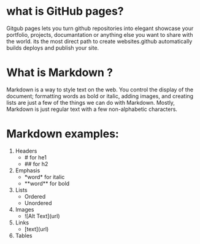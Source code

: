 # what is GitHub pages?

Gitgub pages lets you turn github repositories into elegant showcase your portfolio, projects, documantation or anything else you want to share with the world.
its the most direct path to create websites.github automatically builds deploys and publish your site.

# What is Markdown ?
Markdown is a way to style text on the web. You control the display of the document; formatting words as bold or italic, adding images, and creating lists are just a few of the things we can do with Markdown. Mostly, Markdown is just regular text with a few non-alphabetic characters.

# Markdown examples:

1. Headers
   * \# for he1
   * \#\# for h2
2. Emphasis
   * \*word\* for italic
   * \*\*word\*\* for bold
3. Lists 
   * Ordered    
   * Unordered
4. Images
    * \!\[Alt Text](url)
5. Links
   * \[text]\(url)
6. Tables


